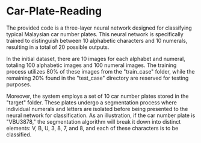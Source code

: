 # Car-Plate-Reading
The provided code is a three-layer neural network designed for classifying typical Malaysian car number plates. This neural network is specifically trained to distinguish between 10 alphabetic characters and 10 numerals, resulting in a total of 20 possible outputs.

In the initial dataset, there are 10 images for each alphabet and numeral, totaling 100 alphabetic images and 100 numeral images. The training process utilizes 80% of these images from the "train_case" folder, while the remaining 20% found in the "test_case" directory are reserved for testing purposes.

Moreover, the system employs a set of 10 car number plates stored in the "target" folder. These plates undergo a segmentation process where individual numerals and letters are isolated before being presented to the neural network for classification. As an illustration, if the car number plate is "VBU3878," the segmentation algorithm will break it down into distinct elements: V, B, U, 3, 8, 7, and 8, and each of these characters is to be classified.
